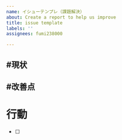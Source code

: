 ```yaml
---
name: イシューテンプレ（課題解決）
about: Create a report to help us improve
title: issue template
labels: ''
assignees: fumi238000

---
```


#現状
-

#改善点
- 

# 行動
-[ ]
